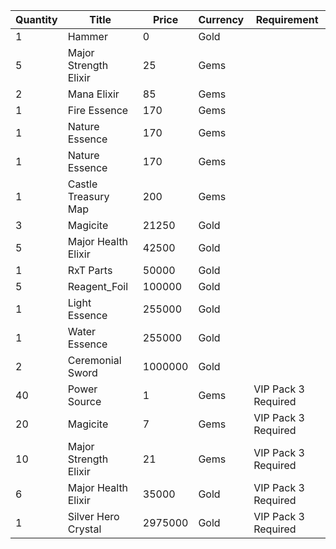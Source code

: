 | Quantity | Title | Price | Currency |  Requirement |
| -------- | ----- | ----- | -------- |  ----------- |
| 1 | Hammer | 0 | Gold |  |
| 5 | Major Strength Elixir | 25 | Gems |  |
| 2 | Mana Elixir | 85 | Gems |  |
| 1 | Fire Essence | 170 | Gems |  |
| 1 | Nature Essence | 170 | Gems |  |
| 1 | Nature Essence | 170 | Gems |  |
| 1 | Castle Treasury Map | 200 | Gems |  |
| 3 | Magicite | 21250 | Gold |  |
| 5 | Major Health Elixir | 42500 | Gold |  |
| 1 | RxT Parts | 50000 | Gold |  |
| 5 | Reagent_Foil | 100000 | Gold |  |
| 1 | Light Essence | 255000 | Gold |  |
| 1 | Water Essence | 255000 | Gold |  |
| 2 | Ceremonial Sword | 1000000 | Gold |  |
| 40 | Power Source | 1 | Gems | VIP Pack 3 Required |
| 20 | Magicite | 7 | Gems | VIP Pack 3 Required |
| 10 | Major Strength Elixir | 21 | Gems | VIP Pack 3 Required |
| 6 | Major Health Elixir | 35000 | Gold | VIP Pack 3 Required |
| 1 | Silver Hero Crystal | 2975000 | Gold | VIP Pack 3 Required |
